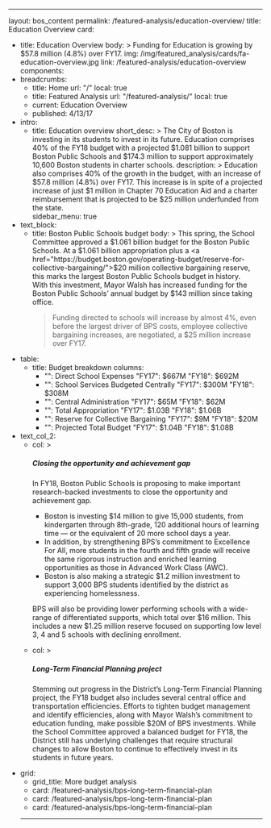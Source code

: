 ---
layout: bos_content
permalink: /featured-analysis/education-overview/
title: Education Overview
card:
  - title: Education Overview
    body: >
      Funding for Education is growing by $57.8 million (4.8%) over FY17.
    img: /img/featured_analysis/cards/fa-education-overview.jpg
    link: /featured-analysis/education-overview
components:
- breadcrumbs:
  - title: Home
    url: "/"
    local: true
  - title: Featured Analysis
    url: "/featured-analysis/"
    local: true
  - current: Education Overview
  - published: 4/13/17
- intro:
  - title: Education overview
    short_desc: >
      The City of Boston is investing in its students to invest in its future. 
      Education comprises 40% of the FY18 budget with a projected $1.081 billion 
      to support Boston Public Schools and $174.3 million to support approximately 
      10,600 Boston students in charter schools.
    description: >
      Education also comprises 40% of the growth in the budget, with an increase 
      of $57.8 million (4.8%) over FY17. This increase is in spite of a projected 
      increase of just $1 million in Chapter 70 Education Aid and a charter reimbursement 
      that is projected to be $25 million underfunded from the state.  
    sidebar_menu: true
- text_block:
  - title: Boston Public Schools budget
    body: > 
      This spring, the School Committee approved a $1.061 billion budget for the Boston 
      Public Schools. At a $1.061 billion appropriation plus a <a href="https://budget.boston.gov/operating-budget/reserve-for-collective-bargaining/">$20 million collective bargaining reserve</a>, 
      this marks the largest Boston Public Schools budget in history.  
      With this investment, Mayor Walsh has increased funding for the Boston Public 
      Schools’ annual budget by $143 million since taking office. <blockquote>Funding directed 
      to schools will increase by almost 4%, even before the largest driver of BPS costs, 
      employee collective bargaining increases, are negotiated, a $25 million increase 
      over FY17.</blockquote>
- table:
  - title: Budget breakdown
    columns:
      - "": Direct School Expenses
        "FY17": $667M
        "FY18": $692M
      - "": School Services Budgeted Centrally
        "FY17": $300M
        "FY18": $308M
      - "": Central Administration
        "FY17": $65M
        "FY18": $62M
      - "": Total Appropriation
        "FY17": $1.03B
        "FY18": $1.06B
      - "": Reserve for Collective Bargaining
        "FY17": $9M
        "FY18": $20M
      - "": Projected Total Budget
        "FY17": $1.04B
        "FY18": $1.08B
- text_col_2:
  - col: >
      <h5>Closing the opportunity and achievement gap</h5>
      <p>In FY18, Boston Public Schools is proposing to make important research-backed 
      investments to close the opportunity and achievement gap.</p>
      <ul>
      <li>Boston is investing $14 million to give 15,000 students, from 
      kindergarten through 8th-grade, 120 additional hours of learning time — or 
      the equivalent of 20 more school days a year.</li>
      <li>In addition, by strengthening BPS’s commitment to Excellence 
      For All, more students in the fourth and fifth grade will receive the same 
      rigorous instruction and enriched learning opportunities as those in Advanced 
      Work Class (AWC).</li>
      <li>Boston is also making a strategic $1.2 million investment to support 3,000 BPS 
      students identified by the district as experiencing homelessness.</li>
      </ul>
      <p>BPS will also be providing lower performing schools with a wide-range of 
      differentiated supports, which total over $16 million. This includes a new $1.25 
      million reserve focused on supporting low level 3, 4 and 5 schools with 
      declining enrollment.</p>
  - col: >
      <h5>Long-Term Financial Planning project</h5>
      <p>Stemming out progress in the District’s Long-Term Financial Planning project, the 
      FY18 budget also includes several central office and transportation efficiencies. 
      Efforts to tighten budget management and identify efficiencies, along with Mayor Walsh’s 
      commitment to education funding, make possible $20M of BPS investments. While the School 
      Committee approved a balanced budget for FY18, the District still has underlying 
      challenges that require structural changes to allow Boston to continue to effectively 
      invest in its students in future years.</p>
- grid: 
  - grid_title: More budget analysis
  - card: /featured-analysis/bps-long-term-financial-plan
  - card: /featured-analysis/bps-long-term-financial-plan
  - card: /featured-analysis/bps-long-term-financial-plan
  ---